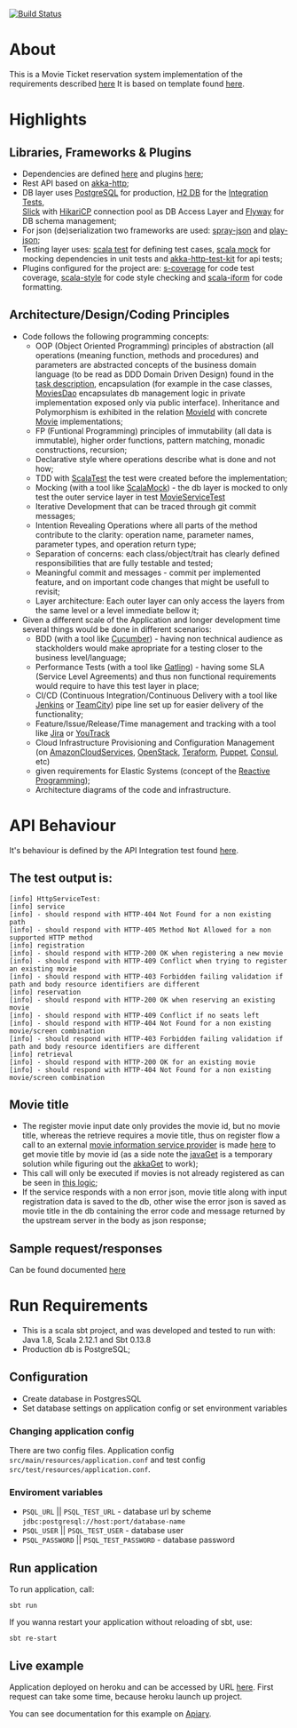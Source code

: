 [![Build Status](https://travis-ci.org/OlegEfrem/movies_rest_service.svg?branch=master)](https://travis-ci.org/OlegEfrem/movies_rest_service)

# About
This is a Movie Ticket reservation system implementation of the requirements described [here](https://github.com/OlegEfrem/movies_rest_service/blob/master/Assignment.md)
It is based on template found [here](https://github.com/ArchDev/akka-http-rest). 

# Highlights
## Libraries, Frameworks & Plugins
* Dependencies are defined [here](https://github.com/OlegEfrem/movies_rest_service/blob/master/build.sbt) and 
plugins [here](https://github.com/OlegEfrem/movies_rest_service/blob/master/project/plugins.sbt);
* Rest API based on [akka-http](http://doc.akka.io/docs/akka-http/10.0.5/scala/http/introduction.html);
* DB layer uses [PostgreSQL](https://www.postgresql.org/) for production, [H2 DB](http://www.h2database.com/html/main.html) for the 
[Integration Tests](https://github.com/OlegEfrem/movies_rest_service/blob/master/src/test/scala/com/oef/movies/IntegrationSpec.scala),  
[Slick](http://slick.lightbend.com/) with [HikariCP](https://github.com/brettwooldridge/HikariCP) connection pool as DB Access Layer and
[Flyway](https://flywaydb.org/) for DB schema management;
* For json (de)serialization two frameworks are used: [spray-json](https://github.com/spray/spray-json) and [play-json](https://www.playframework.com/documentation/2.5.x/ScalaJson);
* Testing layer uses: [scala test](http://www.scalatest.org/) for defining test cases, [scala mock](http://scalamock.org/) for mocking dependencies in unit tests and 
[akka-http-test-kit](http://doc.akka.io/docs/akka-http/10.0.5/scala/http/routing-dsl/testkit.html) for api tests;
* Plugins configured for the project are: [s-coverage](https://github.com/scoverage/sbt-scoverage) for code test coverage, [scala-style](http://www.scalastyle.org/) for code style checking and
[scala-iform](https://github.com/scala-ide/scalariform) for code formatting.

## Architecture/Design/Coding Principles
* Code follows the following programming concepts: 
  * OOP (Object Oriented Programming) principles of abstraction (all operations (meaning function, methods and procedures) and parameters are abstracted concepts of the business domain language (to be read as DDD Domain Driven Design) 
  found in the [task description](https://github.com/OlegEfrem/movies_rest_service/blob/master/Assignment.md), encapsulation (for example in the case classes, 
  [MoviesDao](https://github.com/OlegEfrem/movies_rest_service/blob/master/src/main/scala/com/oef/movies/services/dao/Movies.scala) encapsulates db management logic in private implementation exposed only via public interface).
  Inheritance and Polymorphism is exhibited in the relation [MovieId](https://github.com/OlegEfrem/movies_rest_service/blob/master/src/main/scala/com/oef/movies/models/Movie.scala#L3) with 
  concrete [Movie](https://github.com/OlegEfrem/movies_rest_service/blob/master/src/main/scala/com/oef/movies/models/Movie.scala#L8) implementations;
  * FP (Funtional Programming) principles of immutability (all data is immutable), higher order functions, pattern matching, monadic constructions, recursion;
  * Declarative style where operations describe what is done and not how;
  * TDD with [ScalaTest](http://www.scalatest.org/) the test were created before the implementation;
  * Mocking (with a tool like [ScalaMock](http://scalamock.org/)) - the db layer is mocked to only test the outer service layer in
  test [MovieServiceTest](https://github.com/OlegEfrem/movies_rest_service/blob/master/src/test/scala/com/oef/movies/services/MovieServiceTest.scala#L54) 
  * Iterative Development that can be traced through git commit messages;
  * Intention Revealing Operations where all parts of the method contribute to the clarity: operation name, parameter names, parameter types, and operation return type;
  * Separation of concerns: each class/object/trait has clearly defined responsibilities that are fully testable and tested;
  * Meaningful commit and messages - commit per implemented feature, and on important code changes that might be usefull to revisit;
  * Layer architecture: Each outer layer can only access the layers from the same level or a level immediate bellow it; 
* Given a different scale of the Application and longer development time several things would be done in different scenarios: 
  * BDD (with a tool like [Cucumber](https://cucumber.io/)) - having non technical audience as stackholders would make apropriate for a testing closer to the business level/language;
  * Performance Tests (with a tool like [Gatling](http://gatling.io/#/)) - having some SLA (Service Level Agreements) and thus non functional requirements would require to have this test layer in place;
  * CI/CD (Continuous Integration/Continuous Delivery with a tool like [Jenkins](https://jenkins.io/) or [TeamCity](https://www.jetbrains.com/teamcity/)) pipe line set up for easier delivery of the functionality;
  * Feature/Issue/Release/Time management and tracking with a tool like [Jira](https://www.atlassian.com/software/jira) or [YouTrack](https://www.jetbrains.com/youtrack/)
  * Cloud Infrastructure Provisioning and Configuration Management (on [AmazonCloudServices](https://aws.amazon.com/), [OpenStack](https://www.openstack.org/), 
  [Teraform](https://www.terraform.io/), [Puppet](https://puppet.com/), [Consul](https://www.consul.io/), etc)
  * given requirements for Elastic Systems (concept of the [Reactive Programming](http://www.reactivemanifesto.org/));
  * Architecture diagrams of the code and infrastructure.

# API Behaviour
It's behaviour is defined by the API Integration test found [here](https://github.com/OlegEfrem/movies_rest_service/blob/master/src/test/scala/com/oef/movies/http/HttpServiceTest.scala).
## The test output is: 
```aidl
[info] HttpServiceTest:
[info] service
[info] - should respond with HTTP-404 Not Found for a non existing path
[info] - should respond with HTTP-405 Method Not Allowed for a non supported HTTP method
[info] registration
[info] - should respond with HTTP-200 OK when registering a new movie
[info] - should respond with HTTP-409 Conflict when trying to register an existing movie
[info] - should respond with HTTP-403 Forbidden failing validation if path and body resource identifiers are different
[info] reservation
[info] - should respond with HTTP-200 OK when reserving an existing movie
[info] - should respond with HTTP-409 Conflict if no seats left
[info] - should respond with HTTP-404 Not Found for a non existing movie/screen combination
[info] - should respond with HTTP-403 Forbidden failing validation if path and body resource identifiers are different
[info] retrieval
[info] - should respond with HTTP-200 OK for an existing movie
[info] - should respond with HTTP-404 Not Found for a non existing movie/screen combination
```
## Movie title
* The register movie input date only provides the movie id, but no movie title, whereas the retrieve requires a movie title, thus on register flow a call to an external [movie information service provider](http://www.myapifilms.com/index.do)
is made [here](https://github.com/OlegEfrem/movies_rest_service/blob/master/src/main/scala/com/oef/movies/services/external/ImdbService.scala) to get movie title by movie id 
(as a side note the [javaGet](https://github.com/OlegEfrem/movies_rest_service/blob/master/src/main/scala/com/oef/movies/services/external/ImdbService.scala#L33) is a temporary solution while 
figuring out the [akkaGet](https://github.com/OlegEfrem/movies_rest_service/blob/master/src/main/scala/com/oef/movies/services/external/ImdbService.scala#L50) to work);
* This call will only be executed if movies is not already registered as can be seen in [this logic](https://github.com/OlegEfrem/movies_rest_service/blob/master/src/main/scala/com/oef/movies/services/MovieService.scala#L36);
* If the service responds with a non error json, movie title along with input registration data is saved to the db, other wise the error json is saved as movie title in the db containing the error code and message returned by the 
upstream server in the body as json response;

## Sample request/responses
Can be found documented [here](https://app.apiary.io/movieserviceapi/)

# Run Requirements
* This is a scala sbt project, and was developed and tested to run with: Java 1.8, Scala 2.12.1 and Sbt 0.13.8
* Production db is PostgreSQL;

## Configuration
* Create database in PostgresSQL 
* Set database settings on application config or set environment variables

### Changing application config
There are two config files. Application config `src/main/resources/application.conf` and test config `src/test/resources/application.conf`.

### Enviroment variables
- `PSQL_URL` || `PSQL_TEST_URL` - database url by scheme `jdbc:postgresql://host:port/database-name`
- `PSQL_USER` || `PSQL_TEST_USER` - database user
- `PSQL_PASSWORD` || `PSQL_TEST_PASSWORD` - database password

## Run application
To run application, call:
```
sbt run
```
If you wanna restart your application without reloading of sbt, use:
```
sbt re-start
```

## Live example
Application deployed on heroku and can be accessed by URL [here](https://movie-reservation.herokuapp.com/). First request can take some time, because heroku launch up project.

You can see documentation for this example on [Apiary](http://docs.movieserviceapi.apiary.io).